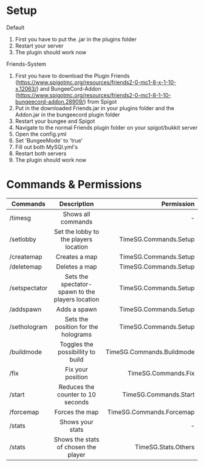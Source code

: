 # Setup

Default

1. First you have to put the .jar in the plugins folder
2. Restart your server
3. The plugin should work now

Friends-System

1. First you have to download the Plugin Friends (https://www.spigotmc.org/resources/friends2-0-mc1-8-x-1-10-x.12063/) and BungeeCord-Addon (https://www.spigotmc.org/resources/friends2-0-mc1-8-1-10-bungeecord-addon.28909/) from Spigot
2. Put in the downloaded Friends.jar in your plugins folder and the Addon.jar in the bungeecord plugin folder
3. Restart your bungee and Spigot
4. Navigate to the normal Friends plugin folder on your spigot/bukkit server
5. Open the config.yml
6. Set 'BungeeMode' to 'true'
7. Fill out both MySQl.yml's
8. Restart both servers
9. The plugin should work now

# Commands & Permissions

| Commands      | Description   | Permission  |
| ------------- |:-------------:| -----:|
| /timesg | Shows all commands | - |
| /setlobby | Set the lobby to the players location | TimeSG.Commands.Setup |
| /createmap <Name> | Creates a map | TimeSG.Commands.Setup |
| /deletemap <Name> | Deletes a map  | TimeSG.Commands.Setup |
| /setspectator <Name> | Sets the spectator-spawn to the players location | TimeSG.Commands.Setup |
| /addspawn <Name> | Adds a spawn  | TimeSG.Commands.Setup |
| /sethologram | Sets the position for the holograms  | TimeSG.Commands.Setup |
| /buildmode | Toggles the possibillity to build  | TimeSG.Commands.Buildmode |
| /fix | Fix your position  | TimeSG.Commands.Fix |
| /start | Reduces the counter to 10 seconds  | TimeSG.Commands.Start |
| /forcemap | Forces the map | TimeSG.Commands.Forcemap |
| /stats | Shows your stats  | - |
| /stats <Player> | Shows the stats of chosen the player | TimeSG.Stats.Others |
